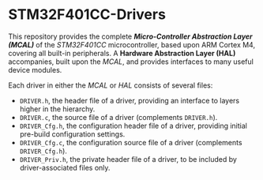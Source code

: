 # STM32F401CC-Drivers

This repository provides the complete ***Micro-Controller Abstraction Layer (MCAL)*** of the *STM32F401CC* microcontroller, based upon ARM Cortex M4, covering all built-in peripherals. A **Hardware Abstraction Layer (HAL)** accompanies, built upon the *MCAL*, and provides interfaces to many useful device modules.

Each driver in either the *MCAL* or *HAL* consists of several files:
* `DRIVER.h`, the header file of a driver, providing an interface to layers higher in the hierarchy.
* `DRIVER.c`, the source file of a driver (complements `DRIVER.h`).
* `DRIVER_Cfg.h`, the configuration header file of a driver, providing initial pre-build configuration settings.
* `DRIVER_Cfg.c`, the configuration source file of a driver (complements `DRIVER_Cfg.h`).
* `DRIVER_Priv.h`, the private header file of a driver, to be included by driver-associated files only.
